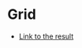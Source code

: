 # Grid
- [Link to the result](https://zahoruiko.github.io/CW_FE_220929-HTML-Grid-2/grid-aufgabe.html)
